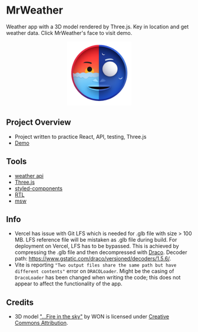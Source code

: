 # MrWeather

Weather app with a 3D model rendered by Three.js. Key in location and get
weather data. Click MrWeather's face to visit demo.

<p align="center">
    <a href="https://mr-weather.vercel.app/" target="_blank" rel="noreferrer">
        <img src="./public/mrWeather.png" alt="MrWeather icon" width="175">
    </a>
</p>

## Project Overview

- Project written to practice React, API, testing, Three.js
- [Demo](https://akash77-3d-weather.vercel.app/)

## Tools

- [weather api](https://www.weatherapi.com/)
- [Three.js](https://threejs.org/docs/index.html#manual/en/introduction/Creating-a-scene)
- [styled-components](https://github.com/styled-components/styled-components)
- [RTL](https://testing-library.com/docs/react-testing-library/intro/)
- [msw](https://github.com/mswjs/msw)

## Info

- Vercel has issue with Git LFS which is needed for .glb file with size > 100
  MB. LFS reference file will be mistaken as .glb file during build. For
  deployment on Vercel, LFS has to be bypassed. This is achieved by compressing
  the .glb file and then decompressed with
  [Draco](https://github.com/google/draco). Decoder path:
  https://www.gstatic.com/draco/versioned/decoders/1.5.6/.
- Vite is reporting `"Two output files share the same path but have different contents"`
  error on `DRACOLoader`. Might be the casing of `DracoLoader` has been changed
  when writing the code; this does not appear to affect the functionality of the
  app.

## Credits

- 3D model ["...Fire in the sky"](https://skfb.ly/oCXvT) by WON is licensed
  under [Creative Commons
  Attribution](http://creativecommons.org/licenses/by/4.0/).
